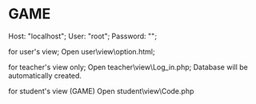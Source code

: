 # GAME

Host: "localhost";
User: "root";
Password: "";

for user's view;
Open user\view\option.html;

for teacher's view only;
Open teacher\view\Log_in.php;
Database will be automatically created.


for student's view (GAME)
Open student\view\Code.php
